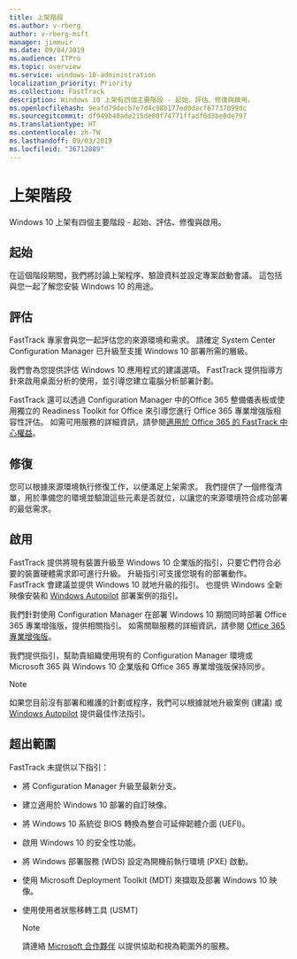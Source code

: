 ```yaml
---
title: 上架階段
ms.author: v-rberg
author: v-rberg-msft
manager: jimmuir
ms.date: 09/04/2019
ms.audience: ITPro
ms.topic: overview
ms.service: windows-10-administration
localization_priority: Priority
ms.collection: FastTrack
description: Windows 10 上架有四個主要階段 - 起始、評估、修復與啟用。
ms.openlocfilehash: 9eafd79decb7e7d4c98b177ed0dacf67737099dc
ms.sourcegitcommit: df949b40ade215de00f74771ffadf0d3be0de797
ms.translationtype: HT
ms.contentlocale: zh-TW
ms.lasthandoff: 09/03/2019
ms.locfileid: "36712089"
---
```

# <a name="onboarding-phases"></a>上架階段

Windows 10 上架有四個主要階段 - 起始、評估、修復與啟用。

## <a name="initiate"></a>起始

在這個階段期間，我們將討論上架程序、驗證資料並設定專案啟動會議。 這包括與您一起了解您安裝 Windows 10 的用途。

## <a name="assess"></a>評估

FastTrack 專家會與您一起評估您的來源環境和需求。 請確定 System Center Configuration Manager 已升級至支援 Windows 10 部署所需的層級。 

我們會為您提供評估 Windows 10 應用程式的建議選項。 FastTrack 提供指導方針來啟用桌面分析的使用，並引導您建立電腦分析部署計劃。

FastTrack 還可以透過 Configuration Manager 中的Office 365 整備儀表板或使用獨立的 Readiness Toolkit for Office 來引導您進行 Office 365 專業增強版相容性評估。 如需可用服務的詳細資訊，請參閱[適用於 Office 365 的 FastTrack 中心權益](O365-fasttrack-benefit-for-office-365.md)。 

## <a name="remediate"></a>修復

您可以根據來源環境執行修復工作，以便滿足上架需求。 我們提供了一個修復清單，用於準備您的環境並驗證這些元素是否就位，以讓您的來源環境符合成功部署的最低需求。 

## <a name="enable"></a>啟用

FastTrack 提供將現有裝置升級至 Windows 10 企業版的指引，只要它們符合必要的裝置硬體需求即可進行升級。 升級指引可支援您現有的部署動作。 FastTrack 會建議並提供 Windows 10 就地升級的指引。 也提供 Windows 全新映像安裝和 [Windows Autopilot](EMS-onboarding-phases.md#windows-autopilot) 部署案例的指引。 

我們針對使用 Configuration Manager 在部署 Windows 10 期間同時部署 Office 365 專業增強版，提供相關指引。 如需關聯服務的詳細資訊，請參閱 [Office 365 專業增強版](O365-onboarding-and-migration.md#office-365-proplus)。

我們提供指引，幫助貴組織使用現有的 Configuration Manager 環境或 Microsoft 365 與 Windows 10 企業版和 Office 365 專業增強版保持同步。

> [!NOTE]
> 如果您目前沒有部署和維護的計劃或程序，我們可以根據就地升級案例 (建議) 或 [Windows Autopilot](EMS-onboarding-phases.md#windows-autopilot) 提供最佳作法指引。

## <a name="out-of-scope"></a>超出範圍

FastTrack 未提供以下指引：

- 將 Configuration Manager 升級至最新分支。
- 建立適用於 Windows 10 部署的自訂映像。
- 將 Windows 10 系統從 BIOS 轉換為整合可延伸韌體介面 (UEFI)。
- 啟用 Windows 10 的安全性功能。 
- 將 Windows 部署服務 (WDS) 設定為開機前執行環境 (PXE) 啟動。
- 使用 Microsoft Deployment Toolkit (MDT) 來擷取及部署 Windows 10 映像。
- 使用使用者狀態移轉工具 (USMT)

  > [!NOTE]
  > 請連絡 [Microsoft 合作夥伴](https://go.microsoft.com/fwlink/?linkid=2080150) 以提供協助和視為範圍外的服務。

 
